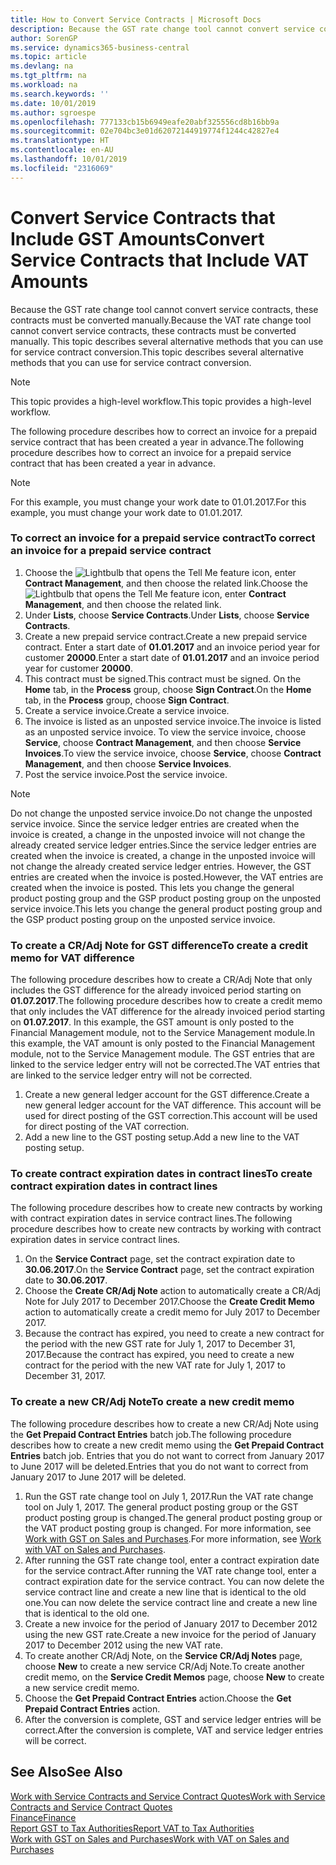 ```yaml
---
title: How to Convert Service Contracts | Microsoft Docs
description: Because the GST rate change tool cannot convert service contracts, these contracts must be converted manually. This topic describes several alternative methods that you can use for service contract conversion.
author: SorenGP
ms.service: dynamics365-business-central
ms.topic: article
ms.devlang: na
ms.tgt_pltfrm: na
ms.workload: na
ms.search.keywords: ''
ms.date: 10/01/2019
ms.author: sgroespe
ms.openlocfilehash: 777133cb15b6949eafe20abf325556cd8b16bb9a
ms.sourcegitcommit: 02e704bc3e01d62072144919774f1244c42827e4
ms.translationtype: HT
ms.contentlocale: en-AU
ms.lasthandoff: 10/01/2019
ms.locfileid: "2316069"
---
```

# <a name="convert-service-contracts-that-include-vat-amounts"></a><span data-ttu-id="e803e-104">Convert Service Contracts that Include GST Amounts</span><span class="sxs-lookup"><span data-stu-id="e803e-104">Convert Service Contracts that Include VAT Amounts</span></span>
<span data-ttu-id="e803e-105">Because the GST rate change tool cannot convert service contracts, these contracts must be converted manually.</span><span class="sxs-lookup"><span data-stu-id="e803e-105">Because the VAT rate change tool cannot convert service contracts, these contracts must be converted manually.</span></span> <span data-ttu-id="e803e-106">This topic describes several alternative methods that you can use for service contract conversion.</span><span class="sxs-lookup"><span data-stu-id="e803e-106">This topic describes several alternative methods that you can use for service contract conversion.</span></span>  

> [!NOTE]  
>  <span data-ttu-id="e803e-107">This topic provides a high-level workflow.</span><span class="sxs-lookup"><span data-stu-id="e803e-107">This topic provides a high-level workflow.</span></span>  

 <span data-ttu-id="e803e-108">The following procedure describes how to correct an invoice for a prepaid service contract that has been created a year in advance.</span><span class="sxs-lookup"><span data-stu-id="e803e-108">The following procedure describes how to correct an invoice for a prepaid service contract that has been created a year in advance.</span></span>  

> [!NOTE]  
>  <span data-ttu-id="e803e-109">For this example, you must change your work date to 01.01.2017.</span><span class="sxs-lookup"><span data-stu-id="e803e-109">For this example, you must change your work date to 01.01.2017.</span></span>  

### <a name="to-correct-an-invoice-for-a-prepaid-service-contract"></a><span data-ttu-id="e803e-110">To correct an invoice for a prepaid service contract</span><span class="sxs-lookup"><span data-stu-id="e803e-110">To correct an invoice for a prepaid service contract</span></span>  
1. <span data-ttu-id="e803e-111">Choose the ![Lightbulb that opens the Tell Me feature](media/ui-search/search_small.png "Tell me what you want to do") icon, enter **Contract Management**, and then choose the related link.</span><span class="sxs-lookup"><span data-stu-id="e803e-111">Choose the ![Lightbulb that opens the Tell Me feature](media/ui-search/search_small.png "Tell me what you want to do") icon, enter **Contract Management**, and then choose the related link.</span></span>  
2. <span data-ttu-id="e803e-112">Under **Lists**, choose **Service Contracts**.</span><span class="sxs-lookup"><span data-stu-id="e803e-112">Under **Lists**, choose **Service Contracts**.</span></span>  
3. <span data-ttu-id="e803e-113">Create a new prepaid service contract.</span><span class="sxs-lookup"><span data-stu-id="e803e-113">Create a new prepaid service contract.</span></span> <span data-ttu-id="e803e-114">Enter a start date of **01.01.2017** and an invoice period year for customer **20000**.</span><span class="sxs-lookup"><span data-stu-id="e803e-114">Enter a start date of **01.01.2017** and an invoice period year for customer **20000**.</span></span>  
4. <span data-ttu-id="e803e-115">This contract must be signed.</span><span class="sxs-lookup"><span data-stu-id="e803e-115">This contract must be signed.</span></span> <span data-ttu-id="e803e-116">On the **Home** tab, in the **Process** group, choose **Sign Contract**.</span><span class="sxs-lookup"><span data-stu-id="e803e-116">On the **Home** tab, in the **Process** group, choose **Sign Contract**.</span></span>  
5. <span data-ttu-id="e803e-117">Create a service invoice.</span><span class="sxs-lookup"><span data-stu-id="e803e-117">Create a service invoice.</span></span>
6. <span data-ttu-id="e803e-118">The invoice is listed as an unposted service invoice.</span><span class="sxs-lookup"><span data-stu-id="e803e-118">The invoice is listed as an unposted service invoice.</span></span> <span data-ttu-id="e803e-119">To view the service invoice, choose **Service**, choose **Contract Management**, and then choose **Service Invoices**.</span><span class="sxs-lookup"><span data-stu-id="e803e-119">To view the service invoice, choose **Service**, choose **Contract Management**, and then choose **Service Invoices**.</span></span>  
7. <span data-ttu-id="e803e-120">Post the service invoice.</span><span class="sxs-lookup"><span data-stu-id="e803e-120">Post the service invoice.</span></span>  

> [!NOTE]  
>  <span data-ttu-id="e803e-121">Do not change the unposted service invoice.</span><span class="sxs-lookup"><span data-stu-id="e803e-121">Do not change the unposted service invoice.</span></span> <span data-ttu-id="e803e-122">Since the service ledger entries are created when the invoice is created, a change in the unposted invoice will not change the already created service ledger entries.</span><span class="sxs-lookup"><span data-stu-id="e803e-122">Since the service ledger entries are created when the invoice is created, a change in the unposted invoice will not change the already created service ledger entries.</span></span> <span data-ttu-id="e803e-123">However, the GST entries are created when the invoice is posted.</span><span class="sxs-lookup"><span data-stu-id="e803e-123">However, the VAT entries are created when the invoice is posted.</span></span> <span data-ttu-id="e803e-124">This lets you change the general product posting group and the GSP product posting group on the unposted service invoice.</span><span class="sxs-lookup"><span data-stu-id="e803e-124">This lets you change the general product posting group and the GSP product posting group on the unposted service invoice.</span></span>  

### <a name="to-create-a-credit-memo-for-vat-difference"></a><span data-ttu-id="e803e-125">To create a CR/Adj Note for GST difference</span><span class="sxs-lookup"><span data-stu-id="e803e-125">To create a credit memo for VAT difference</span></span>  
<span data-ttu-id="e803e-126">The following procedure describes how to create a CR/Adj Note that only includes the GST difference for the already invoiced period starting on **01.07.2017**.</span><span class="sxs-lookup"><span data-stu-id="e803e-126">The following procedure describes how to create a credit memo that only includes the VAT difference for the already invoiced period starting on **01.07.2017**.</span></span> <span data-ttu-id="e803e-127">In this example, the GST amount is only posted to the Financial Management module, not to the Service Management module.</span><span class="sxs-lookup"><span data-stu-id="e803e-127">In this example, the VAT amount is only posted to the Financial Management module, not to the Service Management module.</span></span> <span data-ttu-id="e803e-128">The GST entries that are linked to the service ledger entry will not be corrected.</span><span class="sxs-lookup"><span data-stu-id="e803e-128">The VAT entries that are linked to the service ledger entry will not be corrected.</span></span>  

1. <span data-ttu-id="e803e-129">Create a new general ledger account for the GST difference.</span><span class="sxs-lookup"><span data-stu-id="e803e-129">Create a new general ledger account for the VAT difference.</span></span> <span data-ttu-id="e803e-130">This account will be used for direct posting of the GST correction.</span><span class="sxs-lookup"><span data-stu-id="e803e-130">This account will be used for direct posting of the VAT correction.</span></span>  
2. <span data-ttu-id="e803e-131">Add a new line to the GST posting setup.</span><span class="sxs-lookup"><span data-stu-id="e803e-131">Add a new line to the VAT posting setup.</span></span>  

### <a name="to-create-contract-expiration-dates-in-contract-lines"></a><span data-ttu-id="e803e-132">To create contract expiration dates in contract lines</span><span class="sxs-lookup"><span data-stu-id="e803e-132">To create contract expiration dates in contract lines</span></span>  
<span data-ttu-id="e803e-133">The following procedure describes how to create new contracts by working with contract expiration dates in service contract lines.</span><span class="sxs-lookup"><span data-stu-id="e803e-133">The following procedure describes how to create new contracts by working with contract expiration dates in service contract lines.</span></span>  

1. <span data-ttu-id="e803e-134">On the **Service Contract** page, set the contract expiration date to **30.06.2017**.</span><span class="sxs-lookup"><span data-stu-id="e803e-134">On the **Service Contract** page, set the contract expiration date to **30.06.2017**.</span></span>  
2. <span data-ttu-id="e803e-135">Choose the **Create CR/Adj Note** action to automatically create a CR/Adj Note for July 2017 to December 2017.</span><span class="sxs-lookup"><span data-stu-id="e803e-135">Choose the **Create Credit Memo** action to automatically create a credit memo for July 2017 to December 2017.</span></span>  
3. <span data-ttu-id="e803e-136">Because the contract has expired, you need to create a new contract for the period with the new GST rate for July 1, 2017 to December 31, 2017.</span><span class="sxs-lookup"><span data-stu-id="e803e-136">Because the contract has expired, you need to create a new contract for the period with the new VAT rate for July 1, 2017 to December 31, 2017.</span></span>  

### <a name="to-create-a-new-credit-memo"></a><span data-ttu-id="e803e-137">To create a new CR/Adj Note</span><span class="sxs-lookup"><span data-stu-id="e803e-137">To create a new credit memo</span></span>  
<span data-ttu-id="e803e-138">The following procedure describes how to create a new CR/Adj Note using the **Get Prepaid Contract Entries** batch job.</span><span class="sxs-lookup"><span data-stu-id="e803e-138">The following procedure describes how to create a new credit memo using the **Get Prepaid Contract Entries** batch job.</span></span> <span data-ttu-id="e803e-139">Entries that you do not want to correct from January 2017 to June 2017 will be deleted.</span><span class="sxs-lookup"><span data-stu-id="e803e-139">Entries that you do not want to correct from January 2017 to June 2017 will be deleted.</span></span>  

1. <span data-ttu-id="e803e-140">Run the GST rate change tool on July 1, 2017.</span><span class="sxs-lookup"><span data-stu-id="e803e-140">Run the VAT rate change tool on July 1, 2017.</span></span> <span data-ttu-id="e803e-141">The general product posting group or the GST product posting group is changed.</span><span class="sxs-lookup"><span data-stu-id="e803e-141">The general product posting group or the VAT product posting group is changed.</span></span> <span data-ttu-id="e803e-142">For more information, see [Work with GST on Sales and Purchases](finance-work-with-vat.md).</span><span class="sxs-lookup"><span data-stu-id="e803e-142">For more information, see [Work with VAT on Sales and Purchases](finance-work-with-vat.md).</span></span>  
2. <span data-ttu-id="e803e-143">After running the GST rate change tool, enter a contract expiration date for the service contract.</span><span class="sxs-lookup"><span data-stu-id="e803e-143">After running the VAT rate change tool, enter a contract expiration date for the service contract.</span></span> <span data-ttu-id="e803e-144">You can now delete the service contract line and create a new line that is identical to the old one.</span><span class="sxs-lookup"><span data-stu-id="e803e-144">You can now delete the service contract line and create a new line that is identical to the old one.</span></span>  
3. <span data-ttu-id="e803e-145">Create a new invoice for the period of January 2017 to December 2012 using the new GST rate.</span><span class="sxs-lookup"><span data-stu-id="e803e-145">Create a new invoice for the period of January 2017 to December 2012 using the new VAT rate.</span></span>  
4. <span data-ttu-id="e803e-146">To create another CR/Adj Note, on the **Service CR/Adj Notes** page, choose **New** to create a new service CR/Adj Note.</span><span class="sxs-lookup"><span data-stu-id="e803e-146">To create another credit memo, on the **Service Credit Memos** page, choose **New** to create a new service credit memo.</span></span>  
5. <span data-ttu-id="e803e-147">Choose the **Get Prepaid Contract Entries** action.</span><span class="sxs-lookup"><span data-stu-id="e803e-147">Choose the **Get Prepaid Contract Entries** action.</span></span>  
6. <span data-ttu-id="e803e-148">After the conversion is complete, GST and service ledger entries will be correct.</span><span class="sxs-lookup"><span data-stu-id="e803e-148">After the conversion is complete, VAT and service ledger entries will be correct.</span></span>  

## <a name="see-also"></a><span data-ttu-id="e803e-149">See Also</span><span class="sxs-lookup"><span data-stu-id="e803e-149">See Also</span></span>  
[<span data-ttu-id="e803e-150">Work with Service Contracts and Service Contract Quotes</span><span class="sxs-lookup"><span data-stu-id="e803e-150">Work with Service Contracts and Service Contract Quotes</span></span>](service-how-to-create-service-contracts-and-service-contract-quotes.md)  
[<span data-ttu-id="e803e-151">Finance</span><span class="sxs-lookup"><span data-stu-id="e803e-151">Finance</span></span>](finance.md)  
[<span data-ttu-id="e803e-152">Report GST to Tax Authorities</span><span class="sxs-lookup"><span data-stu-id="e803e-152">Report VAT to Tax Authorities</span></span>](finance-how-report-vat.md)  
[<span data-ttu-id="e803e-153">Work with GST on Sales and Purchases</span><span class="sxs-lookup"><span data-stu-id="e803e-153">Work with VAT on Sales and Purchases</span></span>](finance-work-with-vat.md)  
